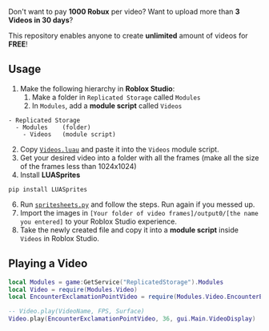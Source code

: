 Don't want to pay **1000 Robux** per video? Want to upload more than **3 Videos in 30 days**? 

This repository enables anyone to create **unlimited** amount of videos for **FREE**!

## Usage

1. Make the following hierarchy in **Roblox Studio**:
    1. Make a folder in `Replicated Storage` called `Modules`
    2. In `Modules`, add a **module script** called `Videos`
```
- Replicated Storage
  - Modules    (folder)
    - Videos   (module script)
```

2. Copy [`Videos.luau`](https://github.com/Py-mon/Free-Roblox-Studio-Video/blob/main/Videos.luau) and paste it into the `Videos` module script.
3. Get your desired video into a folder with all the frames (make all the size of the frames less than 1024x1024)
4. Install **LUASprites**
```
pip install LUASprites
```
6. Run [`spritesheets.py`](https://github.com/Py-mon/Free-Roblox-Studio-Video/blob/main/spritesheet.py) and follow the steps. Run again if you messed up.
8. Import the images in `[Your folder of video frames]/output0/[the name you entered]` to your Roblox Studio experience.
9. Take the newly created file and copy it into a **module script** inside `Videos` in Roblox Studio.

## Playing a Video

```lua
local Modules = game:GetService("ReplicatedStorage").Modules
local Video = require(Modules.Video)
local EncounterExclamationPointVideo = require(Modules.Video.EncounterExclamationPoint).new()  -- dont forget .new()

-- Video.play(VideoName, FPS, Surface)
Video.play(EncounterExclamationPointVideo, 36, gui.Main.VideoDisplay)  -- Change gui.Main.VideoDisplay to any surface you want
```
